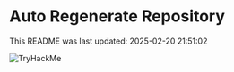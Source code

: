 # Auto Regenerate Repository

This README was last updated: 2025-02-20 21:51:02

 ![TryHackMe](https://tryhackme.com/badge/533634)